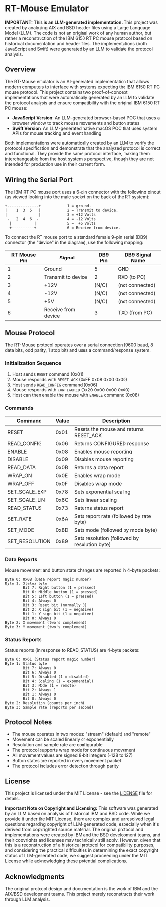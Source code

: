 # RT-Mouse Emulator

**IMPORTANT: This is an LLM-generated implementation.** This project was created by analyzing AIX and BSD header files using a Large Language Model (LLM). The code is not an original work of any human author, but rather a reconstruction of the IBM 6150 RT PC mouse protocol based on historical documentation and header files. The implementations (both JavaScript and Swift) were generated by an LLM to validate the protocol analysis.

## Overview

The RT-Mouse emulator is an AI-generated implementation that allows modern computers to interface with systems expecting the IBM 6150 RT PC mouse protocol. This project contains two proof-of-concept implementations that were automatically generated by an LLM to validate the protocol analysis and ensure compatibility with the original IBM 6150 RT PC mouse:

- **JavaScript Version**: An LLM-generated browser-based POC that uses a browser window to track mouse movements and button states
- **Swift Version**: An LLM-generated native macOS POC that uses system APIs for mouse tracking and event handling

Both implementations were automatically created by an LLM to verify the protocol specification and demonstrate that the analyzed protocol is correct and functional. They provide the same protocol interface, making them interchangeable from the host system's perspective, though they are not intended for production use in their current form.

## Wiring the Serial Port

The IBM RT PC mouse port uses a 6-pin connector with the following pinout (as viewed looking into the male socket on the back of the RT system):

```
+--------------+            1 = ground.
|    1  3  5   |            2 = Transmit to device.
|              |            3 = +12 Volts
 -   2  4  6  -             4 = -12 Volts
  |          |              5 =  +5 Volts
  +----------+              6 = Receive from device.
```

To connect the RT mouse port to a standard female 9-pin serial (DB9) connector (the "device" in the diagram), use the following mapping:

| RT Mouse Pin | Signal                | DB9 Pin | DB9 Signal Name   |
|--------------|-----------------------|---------|-------------------|
| 1            | Ground                | 5       | GND               |
| 2            | Transmit to device    | 2       | RXD (to PC)       |
| 3            | +12V                  | (N/C)   | (not connected)   |
| 4            | -12V                  | (N/C)   | (not connected)   |
| 5            | +5V                   | (N/C)   | (not connected)   |
| 6            | Receive from device   | 3       | TXD (from PC)     |


## Mouse Protocol

The RT-Mouse protocol operates over a serial connection (9600 baud, 8 data bits, odd parity, 1 stop bit) and uses a command/response system.

### Initialization Sequence

1. Host sends `RESET` command (0x01)
2. Mouse responds with `RESET_ACK` (0xFF 0x08 0x00 0x00)
3. Host sends `READ_CONFIG` command (0x06)
4. Mouse responds with `CONFIGURED` (0x20 0x00 0x00 0x00)
5. Host can then enable the mouse with `ENABLE` command (0x08)

### Commands

| Command | Value | Description |
|---------|-------|-------------|
| RESET | 0x01 | Resets the mouse and returns RESET_ACK |
| READ_CONFIG | 0x06 | Returns CONFIGURED response |
| ENABLE | 0x08 | Enables mouse reporting |
| DISABLE | 0x09 | Disables mouse reporting |
| READ_DATA | 0x0B | Returns a data report |
| WRAP_ON | 0x0E | Enables wrap mode |
| WRAP_OFF | 0x0F | Disables wrap mode |
| SET_SCALE_EXP | 0x78 | Sets exponential scaling |
| SET_SCALE_LIN | 0x6C | Sets linear scaling |
| READ_STATUS | 0x73 | Returns status report |
| SET_RATE | 0x8A | Sets report rate (followed by rate byte) |
| SET_MODE | 0x8D | Sets mode (followed by mode byte) |
| SET_RESOLUTION | 0x89 | Sets resolution (followed by resolution byte) |

### Data Reports

Mouse movement and button state changes are reported in 4-byte packets:

```
Byte 0: 0x0B (Data report magic number)
Byte 1: Status byte
        Bit 7: Right button (1 = pressed)
        Bit 6: Middle button (1 = pressed)
        Bit 5: Left button (1 = pressed)
        Bit 4: Always 0
        Bit 3: Reset bit (normally 0)
        Bit 2: X sign bit (1 = negative)
        Bit 1: Y sign bit (1 = negative)
        Bit 0: Always 0
Byte 2: X movement (two's complement)
Byte 3: Y movement (two's complement)
```

### Status Reports

Status reports (in response to READ_STATUS) are 4-byte packets:

```
Byte 0: 0x61 (Status report magic number)
Byte 1: Status byte
        Bit 7: Always 0
        Bit 6: Always 0
        Bit 5: Disabled (1 = disabled)
        Bit 4: Scaling (1 = exponential)
        Bit 3: Mode (1 = remote)
        Bit 2: Always 1
        Bit 1: Always 0
        Bit 0: Always 0
Byte 2: Resolution (counts per inch)
Byte 3: Sample rate (reports per second)
```

## Protocol Notes

- The mouse operates in two modes: "stream" (default) and "remote"
- Movement can be scaled linearly or exponentially
- Resolution and sample rate are configurable
- The protocol supports wrap mode for continuous movement
- All movement values are signed 8-bit integers (-128 to 127)
- Button states are reported in every movement packet
- The protocol includes error detection through parity

## License

This project is licensed under the MIT License - see the [LICENSE](LICENSE) file for details.

**Important Note on Copyright and Licensing:** This software was generated by an LLM based on analysis of historical IBM and BSD code. While we provide it under the MIT License, there are complex and unresolved legal questions regarding copyright of LLM-generated code, especially when it's derived from copyrighted source material. The original protocol and implementations were created by IBM and the BSD development teams, and their copyrights and licenses may technically still apply. However, given that this is a reconstruction of a historical protocol for compatibility purposes, and considering the practical difficulties in determining the exact copyright status of LLM-generated code, we suggest proceeding under the MIT License while acknowledging these potential complications.

## Acknowledgments

The original protocol design and documentation is the work of IBM and the AIX/BSD development teams. This project merely reconstructs their work through LLM analysis.
